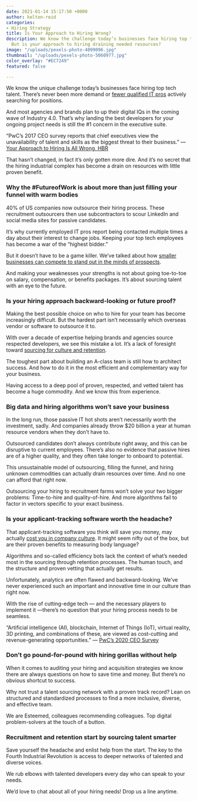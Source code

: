 ```yaml
---
date: 2021-01-14 15:17:50 +0000
author: kelton-reid
categories:
- Hiring Strategy
title: Is Your Approach to Hiring Wrong?
description: We know the challenge today’s businesses face hiring top tech talent.
  But is your approach to hiring draining needed resources?
image: "/uploads/pexels-photo-4099096.jpg"
thumbnail: "/uploads/pexels-photo-5060977.jpg"
color_overlay: "#EC7249"
featured: false

---
```

We know the unique challenge today’s businesses face hiring top tech talent. There’s never been more demand or [fewer qualified IT pros](https://esteemed.io/blog/2020/09/30/why-demand-for-tech-talent-is-so-high/) actively searching for positions.

And most agencies and brands plan to up their digital IQs in the coming wave of Industry 4.0. That’s why landing the best developers for your ongoing project needs is still the #1 concern in the executive suite.

“PwC’s 2017 CEO survey reports that chief executives view the unavailability of talent and skills as the biggest threat to their business.” — [Your Approach to Hiring Is All Wrong, HBR](https://hbr.org/2019/05/your-approach-to-hiring-is-all-wrong)

That hasn’t changed, in fact it’s only gotten more dire. And it’s no secret that the hiring industrial complex has become a drain on resources with little proven benefit.

### Why the #FutureofWork is about more than just filling your funnel with warm bodies

40% of US companies now outsource their hiring process. These recruitment outsourcers then use subcontractors to scour LinkedIn and social media sites for passive candidates.

It’s why currently employed IT pros report being contacted multiple times a day about their interest to change jobs. Keeping your top tech employees has become a war of the “highest bidder.”

But it doesn’t have to be a game killer. We’ve talked about how [smaller businesses can compete to stand out in the minds of prospects](https://esteemed.io/blog/2020/11/02/small-business-big-problems-tips-for-sourcing-talent-as-a-small-business/).

And making your weaknesses your strengths is not about going toe-to-toe on salary, compensation, or benefits packages. It’s about sourcing talent with an eye to the future.

### Is your hiring approach backward-looking or future proof?

Making the best possible choice on who to hire for your team has become increasingly difficult. But the hardest part isn’t necessarily which overseas vendor or software to outsource it to.

With over a decade of expertise helping brands and agencies source respected developers, we see this mistake a lot. It’s a lack of foresight toward [sourcing for culture and retention](https://esteemed.io/blog/2020/09/09/how-digital-talent-sourcing-can-help-you-avoid-bad-hires/).

The toughest part about building an A-class team is still how to architect success. And how to do it in the most efficient and complementary way for your business.

Having access to a deep pool of proven, respected, and vetted talent has become a huge commodity. And we know this from experience.

### Big data and hiring algorithms won’t save your business

In the long run, those passive IT hot shots aren’t necessarily worth the investment, sadly. And companies already throw $20 billion a year at human resource vendors when they don’t have to.

Outsourced candidates don’t always contribute right away, and this can be disruptive to current employees. There’s also no evidence that passive hires are of a higher quality, and they often take longer to onboard to potential.

This unsustainable model of outsourcing, filling the funnel, and hiring unknown commodities can actually drain resources over time. And no one can afford that right now.

Outsourcing your hiring to recruitment farms won’t solve your two bigger problems: Time-to-hire and quality-of-hire. And more algorithms fail to factor in vectors specific to your exact business.

### Is your applicant-tracking software worth the headache?

That applicant-tracking software you think will save you money, may actually [cost you in company culture](https://hbr.org/2019/05/data-science-cant-fix-hiring-yet). It might seem nifty out of the box, but are their proven benefits to measuring body language?

Algorithms and so-called efficiency bots lack the context of what’s needed most in the sourcing through retention processes. The human touch, and the structure and proven vetting that actually get results.

Unfortunately, analytics are often flawed and backward-looking. We’ve never experienced such an important and innovative time in our culture than right now.

With the rise of cutting-edge tech — and the necessary players to implement it —there’s no question that your hiring process needs to be seamless.

“Artificial intelligence (AI), blockchain, Internet of Things (IoT), virtual reality, 3D printing, and combinations of these, are viewed as cost-cutting and revenue-generating opportunities.” — [PwC’s 2020 CEO Survey](https://www.pwc.com/us/en/library/ceo-agenda/ceo-survey.html)

### Don’t go pound-for-pound with hiring gorillas without help

When it comes to auditing your hiring and acquisition strategies we know there are always questions on how to save time and money. But there’s no obvious shortcut to success.

Why not trust a talent sourcing network with a proven track record? Lean on structured and standardized processes to find a more inclusive, diverse, and effective team.

We are Esteemed, colleagues recommending colleagues. Top digital problem-solvers at the touch of a button.

### Recruitment and retention start by sourcing talent smarter

Save yourself the headache and enlist help from the start. The key to the Fourth Industrial Revolution is access to deeper networks of talented and diverse voices.

We rub elbows with talented developers every day who can speak to your needs.

We’d love to chat about all of your hiring needs! Drop us a line anytime.